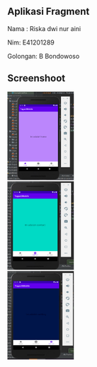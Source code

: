 ## Aplikasi Fragment

Nama : Riska dwi nur aini <br>

Nim: E41201289

Golongan: B Bondowoso


## Screenshoot

<img src="Screenshot/home.PNG" width="150" height="200"> <br>
<img src="Screenshot/contact.PNG" width="150" height="200"> <br>
<img src="Screenshot/setting.PNG" width="150" height="200"> <br>